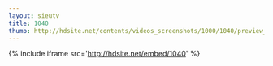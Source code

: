 ```yaml
---
layout: sieutv
title: 1040
thumb: http://hdsite.net/contents/videos_screenshots/1000/1040/preview_360p.mp4.jpg
---
```

{% include iframe src='http://hdsite.net/embed/1040' %}
 
